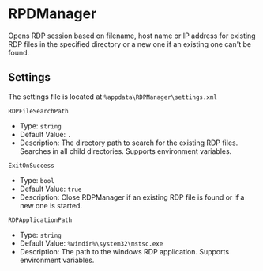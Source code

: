 # RPDManager

Opens RDP session based on filename, host name or IP address for existing RDP files in the specified directory or a new one if an existing one can't be found.

## Settings
The settings file is located at `%appdata\RDPManager\settings.xml`

`RDPFileSearchPath`    
- Type: `string`
- Default Value: `.`
- Description: The directory path to search for the existing RDP files. Searches in all child directories. Supports environment variables.

`ExitOnSuccess`    
- Type: `bool`
- Default Value: `true`
- Description: Close RDPManager if an existing RDP file is found or if a new one is started.

`RDPApplicationPath`    
- Type: `string`
- Default Value: `%windir%\system32\mstsc.exe`
- Description: The path to the windows RDP application. Supports environment variables.